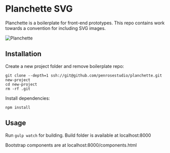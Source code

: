 Planchette SVG
==============

Planchette is a boilerplate for front-end prototypes. This repo contains work towards a convention for including SVG images.

![Planchette](https://raw.githubusercontent.com/penrosestudio/planchette/master/src/images/planchette.jpg)

Installation
------------

Create a new project folder and remove boilerplate repo:
```
git clone --depth=1 ssh://git@github.com/penrosestudio/planchette.git new-project
cd new-project
rm -rf .git
```

Install dependencies:
```
npm install
```


Usage
-----

Run ```gulp watch``` for building. Build folder is available at localhost:8000

Bootstrap components are at localhost:8000/components.html
